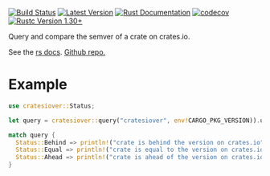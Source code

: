 [![Build Status](https://travis-ci.com/kurtlawrence/cratesiover.svg?branch=master)](https://travis-ci.com/kurtlawrence/cratesiover) [![Latest Version](https://img.shields.io/crates/v/cratesiover.svg)](https://crates.io/crates/cratesiover) [![Rust Documentation](https://img.shields.io/badge/api-rustdoc-blue.svg)](https://docs.rs/cratesiover) [![codecov](https://codecov.io/gh/kurtlawrence/cratesiover/branch/master/graph/badge.svg)](https://codecov.io/gh/kurtlawrence/cratesiover)
[![Rustc Version 1.30+](https://img.shields.io/badge/rustc-1.30+-blue.svg)](https://blog.rust-lang.org/2018/10/25/Rust-1.30.0.html)

Query and compare the semver of a crate on crates.io.

See the [rs docs](https://docs.rs/cratesiover/). [Github repo.](https://github.com/kurtlawrence/cratesiover)

# Example

```rust
use cratesiover::Status;

let query = cratesiover::query("cratesiover", env!CARGO_PKG_VERSION)).unwrap();

match query {
  Status::Behind => println!("crate is behind the version on crates.io"),
  Status::Equal => println!("crate is equal to the version on crates.io"),
  Status::Ahead => println!("crate is ahead of the version on crates.io"),
}
```